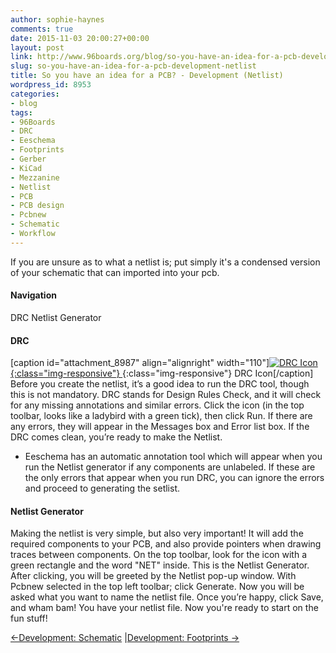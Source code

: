 ```yaml
---
author: sophie-haynes
comments: true
date: 2015-11-03 20:00:27+00:00
layout: post
link: http://www.96boards.org/blog/so-you-have-an-idea-for-a-pcb-development-netlist/
slug: so-you-have-an-idea-for-a-pcb-development-netlist
title: So you have an idea for a PCB? - Development (Netlist)
wordpress_id: 8953
categories:
- blog
tags:
- 96Boards
- DRC
- Eeschema
- Footprints
- Gerber
- KiCad
- Mezzanine
- Netlist
- PCB
- PCB design
- Pcbnew
- Schematic
- Workflow
---
```


If you are unsure as to what a netlist is; put simply it's a condensed version of your schematic that can imported into your pcb.



#### Navigation


DRC
Netlist Generator




#### DRC

[caption id="attachment_8987" align="alignright" width="110"][![DRC Icon](/assets/images/blog/2015/11/Screen-Shot-2015-11-02-at-20.53.21-150x150.png){:class="img-responsive"} ](/assets/images/blog/2015/11/Screen-Shot-2015-11-02-at-20.53.21.png){:class="img-responsive"}  DRC Icon[/caption]
Before you create the netlist, it’s a good idea to run the DRC tool, though this is not mandatory. DRC stands for Design Rules Check, and it will check for any missing annotations and similar errors. Click the icon (in the top toolbar, looks like a ladybird with a green tick), then click Run. If there are any errors, they will appear in the Messages box and Error list box. If the DRC comes clean, you’re ready to make the Netlist.
* Eeschema has an automatic annotation tool which will appear when you run the Netlist generator if any components are unlabeled. If these are the only errors that appear when you run DRC, you can ignore the errors and proceed to generating the setlist.



#### Netlist Generator


Making the netlist is very simple, but also very important! It will add the required components to your PCB, and also provide pointers when drawing traces between components.
On the top toolbar, look for the icon with a green rectangle and the word "NET" inside. This is the Netlist Generator. After clicking, you will be greeted by the Netlist pop-up window. With Pcbnew selected in the top left toolbar; click Generate. Now you will be asked what you want to name the netlist file. Once you’re happy, click Save, and wham bam! You have your netlist file.
Now you're ready to start on the fun stuff!

[←Development: Schematic](https://www.96boards.org/?p=8946) &#124;[Development: Footprints →](https://www.96boards.org/?p=8960)
